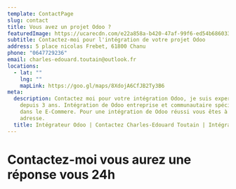 ```yaml
---
template: ContactPage
slug: contact
title: Vous avez un projet Odoo ?
featuredImage: https://ucarecdn.com/e22a858a-b420-47af-99f6-ed54b6860333/
subtitle: Contactez-moi pour l'intégration de votre projet Odoo
address: 5 place nicolas Frebet, 61800 Chanu
phone: "0647729236"
email: charles-edouard.toutain@outlook.fr
locations:
  - lat: ""
    lng: ""
    mapLink: https://goo.gl/maps/8XdojA6CfJB2Ty3B6
meta:
  description: Contactez moi pour votre intégration Odoo, je suis expert Odoo
    depuis 3 ans. Intégration de Odoo entreprise et communautaire spécialisé
    dans le E-Commere. Pour une intégration de Odoo réussi vous êtes à la bonne
    adresse.
  title: Intégrateur Odoo | Contactez Charles-Edouard Toutain | Intégration Odoo
---
```

# Contactez-moi vous aurez une réponse vous 24h